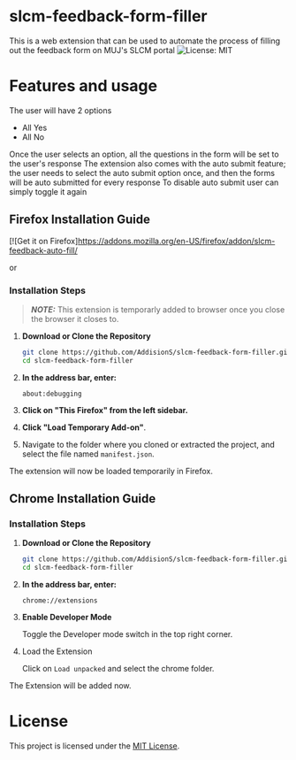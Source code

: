 # slcm-feedback-form-filler
This is a web extension that can be used to automate the process of filling out the feedback form on MUJ's SLCM portal
![License: MIT](https://img.shields.io/badge/License-MIT-yellow.svg)

# Features and usage
The user will have 2 options 
  - All Yes
  - All No

Once the user selects an option, all the questions in the form will be set to the user's response 
The extension also comes with the auto submit feature; the user needs to select the auto submit option once, and then the forms will be auto submitted for every response
To disable auto submit user can simply toggle it again

## Firefox Installation Guide

[![Get it on Firefox]https://addons.mozilla.org/en-US/firefox/addon/slcm-feedback-auto-fill/

or

### Installation Steps
> **_NOTE:_**  This extension is temporarly added to browser once you close the browser it closes to.

1. **Download or Clone the Repository**

   ```bash
   git clone https://github.com/AddisionS/slcm-feedback-form-filler.git
   cd slcm-feedback-form-filler 
   ```
2. **In the address bar, enter:**
    ```
    about:debugging
    ```
3. **Click on "This Firefox" from the left sidebar.**

4. **Click "Load Temporary Add-on"**.

5. Navigate to the folder where you cloned or extracted the project, and select the file named `manifest.json`.

The extension will now be loaded temporarily in Firefox.


## Chrome Installation Guide

### Installation Steps


1. **Download or Clone the Repository**

   ```bash
   git clone https://github.com/AddisionS/slcm-feedback-form-filler.git
   cd slcm-feedback-form-filler 
   ```
2. **In the address bar, enter:**
    ```
    chrome://extensions
    ```
3. **Enable Developer Mode**

    Toggle the Developer mode switch in the top right corner.

4. Load the Extension

    Click on `Load unpacked` and select the chrome folder.

The Extension will be added now.
# License 
This project is licensed under the [MIT License](LICENSE).
